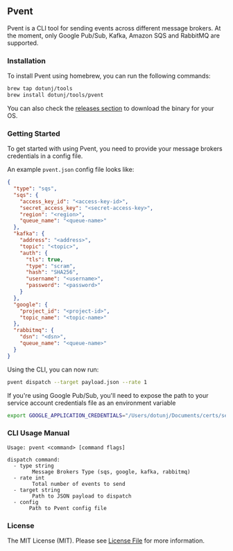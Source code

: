 ##  Pvent

Pvent is a CLI tool for sending events across different message brokers. At the moment, only Google Pub/Sub,
Kafka, Amazon SQS and RabbitMQ are supported.

### Installation
To install Pvent using homebrew, you can run the following commands:

```bash
brew tap dotunj/tools
brew install dotunj/tools/pvent
```
You can also check the [releases section](https://github.com/Dotunj/pvent/releases) to download the binary for your OS.

### Getting Started

To get started with using Pvent, you need to provide your message brokers credentials in a config file.

An example `pvent.json` config file looks like:

```json
{
  "type": "sqs",
  "sqs": {
    "access_key_id": "<access-key-id>",
    "secret_access_key": "<secret-access-key>",
    "region": "<region>",
    "queue_name": "<queue-name>"
  },
  "kafka": {
    "address": "<address>",
    "topic": "<topic>",
    "auth": {
      "tls": true,
      "type": "scram",
      "hash": "SHA256",
      "username": "<username>",
      "password": "<password>"
    }
  },
  "google": {
    "project_id": "<project-id>",
    "topic_name": "<topic-name>"
  },
  "rabbitmq": {
    "dsn": "<dsn>",
    "queue_name": "<queue-name>"
  }
}
```
Using the CLI, you can now run:

```bash
pvent dispatch --target payload.json --rate 1
```
If you're using Google Pub/Sub, you'll need to expose the path to your service account credentials file as an environment variable

```bash
export GOOGLE_APPLICATION_CREDENTIALS="/Users/dotunj/Documents/certs/service.json" 
```


### CLI Usage Manual
```
Usage: pvent <command> [command flags]

dispatch command:
  - type string
        Message Brokers Type (sqs, google, kafka, rabbitmq)
  - rate int
        Total number of events to send
  - target string
        Path to JSON payload to dispatch
  - config
       Path to Pvent config file
```

### License
The MIT License (MIT). Please see [License File](LICENSE.md) for more information.